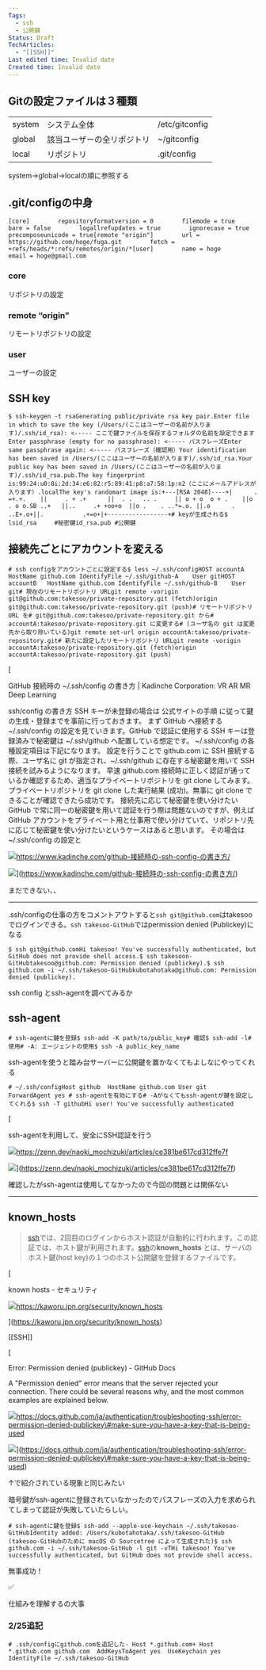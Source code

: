 ```yaml
---
Tags:
  - ssh
  - 公開鍵
Status: Draft
TechArticles:
  - "[[SSH]]"
Last edited time: Invalid date
Created time: Invalid date
---
```

## Gitの設定ファイルは３種類

|   |   |   |
|---|---|---|
|system|システム全体|/etc/gitconfig|
|global|該当ユーザーの全リポジトリ|~/gitconfig|
|local|リポジトリ|.git/config|

system→global→localの順に参照する

## .git/configの中身

```
[core]        repositoryformatversion = 0        filemode = true        bare = false        logallrefupdates = true        ignorecase = true        precomposeunicode = true[remote "origin"]        url = https://github.com/hoge/fuga.git        fetch = +refs/heads/*:refs/remotes/origin/*[user]        name = hoge        email = hoge@gmail.com
```

### core

リポジトリの設定

### remote “origin”

リモートリポジトリの設定

### user

ユーザーの設定

  

## SSH key

```
$ ssh-keygen -t rsaGenerating public/private rsa key pair.Enter file in which to save the key (/Users/(ここはユーザーの名前が入ります)/.ssh/id_rsa): <----- ここで鍵ファイルを保存するフォルダの名前を設定できますEnter passphrase (empty for no passphrase): <----- パスフレーズEnter same passphrase again: <----- パスフレーズ（確認用）Your identification has been saved in /Users/(ここはユーザーの名前が入ります)/.ssh/id_rsa.Your public key has been saved in /Users/(ここはユーザーの名前が入ります)/.ssh/id_rsa.pub.The key fingerprint is:99:24:u0:8i:2d:34:e6:82:r5:89:41:p8:a7:58:1p:n2（ここにメールアドレスが入ります）.localThe key's randomart image is:+---[RSA 2048]----+|      . =+.+.    ||     . + .+      ||  . .   .. .     || o + o  o + .    ||o . o o.SB ..+   ||..     .+ +oo+o  ||o .    . ..*=.o. ||.o      . ..E+.o+||.           .+=o+|+-----------------+# keyが生成される$ lsid_rsa     #秘密鍵id_rsa.pub #公開鍵
```

  

## 接続先ごとにアカウントを変える

```
# ssh configをアカウントごとに設定する$ less ~/.ssh/configHOST accountA	HostName github.com	IdentifyFile ~/.ssh/github-A	User gitHOST accountB	HostName github.com	IdentifyFile ~/.ssh/github-B	User git# 現在のリモートリポジトリ URLgit remote -vorigin  git@github.com:takesoo/private-repository.git (fetch)origin  git@github.com:takesoo/private-repository.git (push)# リモートリポジトリ URL を# git@github.com:takesoo/private-repository.git から# accountA:takesoo/private-repository.git に変更する# (ユーザ名の git は変更先から取り除いている)git remote set-url origin accountA:takesoo/private-repository.git# 新たに設定したリモートリポジトリ URLgit remote -vorigin  accountA:takesoo/private-repository.git (fetch)origin  accountA:takesoo/private-repository.git (push)
```

[

GitHub 接続時の ~/.ssh/config の書き方 | Kadinche Corporation: VR AR MR Deep Learning

ssh/config の書き方 SSH キーが未登録の場合は 公式サイトの手順 に従って鍵の生成・登録までを事前に行っておきます。 まず GitHub へ接続する ~/.ssh/config の設定を見ていきます。GitHub で認証に使用する SSH キーは登録済みで秘密鍵は ~/.ssh/github へ配置している想定です。 ~/.ssh/config の各種設定項目は下記になります。 設定を行うことで github.com に SSH 接続する際、ユーザ名に git が指定され、~/.ssh/github に存在する秘密鍵を用いて SSH 接続を試みるようになります。 早速 github.com 接続時に正しく認証が通っているか確認するため、適当なプライベートリポジトリを git clone してみます。 プライベートリポジトリを git clone した実行結果 (成功)。無事に git clone できることが確認できたら成功です。 接続先に応じて秘密鍵を使い分けたい GitHub で常に同一の秘密鍵を用いて認証を行う際は問題ないのですが、例えば GitHub アカウントをプライベート用と仕事用で使い分けていて、リポジトリ先に応じて秘密鍵を使い分けたいというケースはあると思います。 その場合は ~/.ssh/config の設定と

![](https://www.kadinche.com/wp-content/uploads/2021/03/cropped-favicon-192x192.png)https://www.kadinche.com/github-接続時の-ssh-config-の書き方/

![](https://www.kadinche.com/wp-content/uploads/2021/04/ogp.png)](https://www.kadinche.com/github-接続時の-ssh-config-の書き方/)

まだできない、、

  

---

  

.ssh/configの仕事の方をコメントアウトすると`ssh git@github.com`はtakesooでログインできる。`ssh takesoo-GitHub`ではpermission denied (Publickey)になる

```
$ ssh git@github.comHi takesoo! You've successfully authenticated, but GitHub does not provide shell access.$ ssh takesoon-GitHubtakesoo@github.com: Permission denied (publickey).$ ssh github.com -i ~/.ssh/takesoo-GitHubkubotahotaka@github.com: Permission denied (publickey).
```

ssh config とssh-agentを調べてみるか

  

## ssh-agent

```
# ssh-agentに鍵を登録$ ssh-add -K path/to/public_key# 確認$ ssh-add -l# 使用# -A: エージェントの使用$ ssh -A public_key_name
```

ssh-agentを使うと踏み台サーバーに公開鍵を置かなくてもよしなにやってくれる

```
# ~/.ssh/configHost github	HostName github.com	User git	ForwardAgent yes # ssh-agentを有効にする# -Aがなくてもssh-agentが鍵を設定してくれる$ ssh -T githubHi user! You've successfully authenticated
```

[

ssh-agentを利用して、安全にSSH認証を行う

![](https://zenn.dev/images/icon.png)https://zenn.dev/naoki_mochizuki/articles/ce381be617cd312ffe7f

![](https://res.cloudinary.com/zenn/image/upload/s--vVp3T9sg--/c_fit%2Cg_north_west%2Cl_text:notosansjp-medium.otf_55:ssh-agent%25E3%2582%2592%25E5%2588%25A9%25E7%2594%25A8%25E3%2581%2597%25E3%2581%25A6%25E3%2580%2581%25E5%25AE%2589%25E5%2585%25A8%25E3%2581%25ABSSH%25E8%25AA%258D%25E8%25A8%25BC%25E3%2582%2592%25E8%25A1%258C%25E3%2581%2586%2Cw_1010%2Cx_90%2Cy_100/g_south_west%2Cl_text:notosansjp-medium.otf_37:Naoki%2520Mochizuki%2Cx_203%2Cy_98/g_south_west%2Ch_90%2Cl_fetch:aHR0cHM6Ly9zdG9yYWdlLmdvb2dsZWFwaXMuY29tL3plbm4tdXNlci11cGxvYWQvYXZhdGFyLzNhZmJiZGRkMGUuanBlZw==%2Cr_max%2Cw_90%2Cx_87%2Cy_72/og-base.png)](https://zenn.dev/naoki_mochizuki/articles/ce381be617cd312ffe7f)

  

確認したがssh-agentは使用してなかったので今回の問題とは関係ない

  

---

## known_hosts

> [ssh](https://kaworu.jpn.org/security/ssh)では、2回目のログインからホスト認証が自動的に行われます。この認証では、ホスト鍵が利用されます。[ssh](https://kaworu.jpn.org/security/ssh)の**known_hosts** とは、サーバのホスト鍵(host key)の１つのホスト公開鍵を登録するファイルです。

[

known hosts - セキュリティ

![](https://kaworu.jpn.org/favicon.ico)https://kaworu.jpn.org/security/known_hosts



](https://kaworu.jpn.org/security/known_hosts)

  

  

[[SSH]]

  

[

Error: Permission denied (publickey) - GitHub Docs

A "Permission denied" error means that the server rejected your connection. There could be several reasons why, and the most common examples are explained below.

![](https://docs.github.com/assets/cb-600/images/site/favicon.png)https://docs.github.com/ja/authentication/troubleshooting-ssh/error-permission-denied-publickey\#make-sure-you-have-a-key-that-is-being-used

![](https://github.githubassets.com/images/modules/open_graph/github-logo.png)](https://docs.github.com/ja/authentication/troubleshooting-ssh/error-permission-denied-publickey\#make-sure-you-have-a-key-that-is-being-used)

↑で紹介されている現象と同じみたい

暗号鍵がssh-agentに登録されていなかったのでパスフレーズの入力を求められてしまって認証が失敗していたらしい。

```
# ssh-agentに鍵を登録$ ssh-add --apple-use-keychain ~/.ssh/takesoo-GitHubIdentity added: /Users/kubotahotaka/.ssh/takesoo-GitHub (takesoo-GitHubのために macOS の Sourcetree によって生成された)$ ssh github.com -i ~/.ssh/takesoo-GitHub -l git -vTHi takesoo! You've successfully authenticated, but GitHub does not provide shell access.
```

無事成功！

  

✅

仕組みを理解するの大事

  

### 2/25追記

```
# .ssh/configにgithub.comを追記した- Host *.github.com+ Host *.github.com github.com  AddKeysToAgent yes  UseKeychain yes  IdentityFile ~/.ssh/takesoo-GitHub
```
